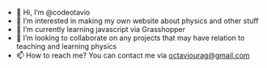 - 👋 Hi, I’m @codeotavio
- 👀 I’m interested in making my own website about physics and other stuff
- 🌱 I’m currently learning javascript via Grasshopper
- 💞️ I’m looking to collaborate on any projects that may have relation to teaching and learning physics
- 📫 How to reach me? You can contact me via octaviourag@gmail.com

<!---
codeotavio/codeotavio is a ✨ special ✨ repository because its `README.md` (this file) appears on your GitHub profile.
You can click the Preview link to take a look at your changes.
--->
